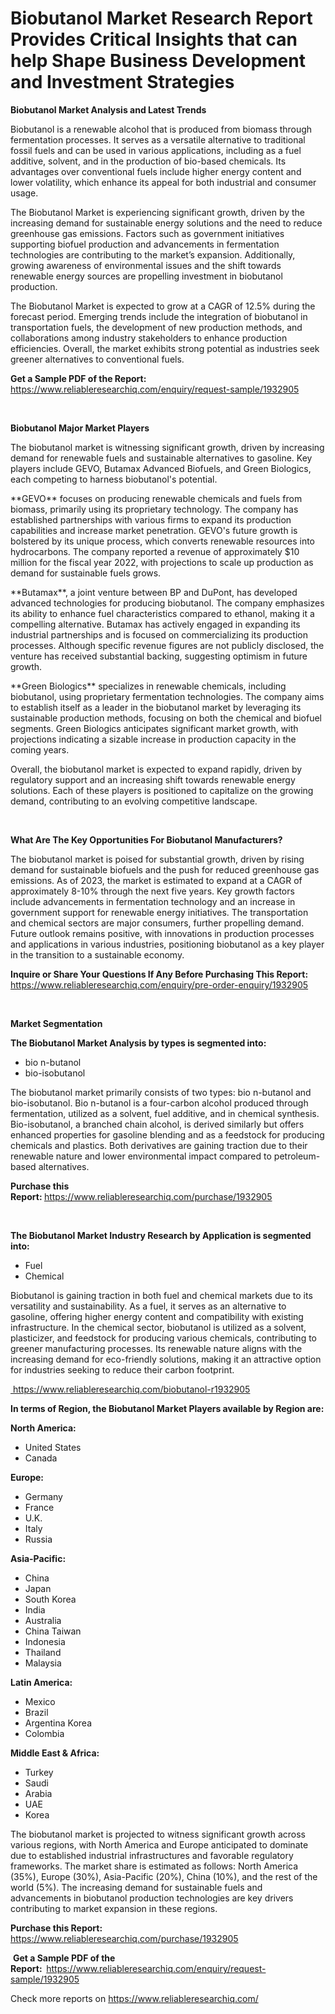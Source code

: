 <p><h1>Biobutanol Market Research Report Provides Critical Insights that can help Shape Business Development and Investment Strategies</h1></p><p><strong>Biobutanol Market Analysis and Latest Trends</strong></p>
<p><p>Biobutanol is a renewable alcohol that is produced from biomass through fermentation processes. It serves as a versatile alternative to traditional fossil fuels and can be used in various applications, including as a fuel additive, solvent, and in the production of bio-based chemicals. Its advantages over conventional fuels include higher energy content and lower volatility, which enhance its appeal for both industrial and consumer usage.</p><p>The Biobutanol Market is experiencing significant growth, driven by the increasing demand for sustainable energy solutions and the need to reduce greenhouse gas emissions. Factors such as government initiatives supporting biofuel production and advancements in fermentation technologies are contributing to the market’s expansion. Additionally, growing awareness of environmental issues and the shift towards renewable energy sources are propelling investment in biobutanol production.</p><p>The Biobutanol Market is expected to grow at a CAGR of 12.5% during the forecast period. Emerging trends include the integration of biobutanol in transportation fuels, the development of new production methods, and collaborations among industry stakeholders to enhance production efficiencies. Overall, the market exhibits strong potential as industries seek greener alternatives to conventional fuels.</p></p>
<p><strong>Get a Sample PDF of the Report:&nbsp;</strong> <a href="https://www.reliableresearchiq.com/enquiry/request-sample/1932905?utm_campaign=2299&utm_medium=2&utm_source=Github&utm_content=ia&utm_term=01042025&utm_id=biobutanol">https://www.reliableresearchiq.com/enquiry/request-sample/1932905</a></p>
<p>&nbsp;</p>
<p><strong>Biobutanol Major Market Players</strong></p>
<p><p>The biobutanol market is witnessing significant growth, driven by increasing demand for renewable fuels and sustainable alternatives to gasoline. Key players include GEVO, Butamax Advanced Biofuels, and Green Biologics, each competing to harness biobutanol's potential.</p><p>**GEVO** focuses on producing renewable chemicals and fuels from biomass, primarily using its proprietary technology. The company has established partnerships with various firms to expand its production capabilities and increase market penetration. GEVO's future growth is bolstered by its unique process, which converts renewable resources into hydrocarbons. The company reported a revenue of approximately $10 million for the fiscal year 2022, with projections to scale up production as demand for sustainable fuels grows.</p><p>**Butamax**, a joint venture between BP and DuPont, has developed advanced technologies for producing biobutanol. The company emphasizes its ability to enhance fuel characteristics compared to ethanol, making it a compelling alternative. Butamax has actively engaged in expanding its industrial partnerships and is focused on commercializing its production processes. Although specific revenue figures are not publicly disclosed, the venture has received substantial backing, suggesting optimism in future growth.</p><p>**Green Biologics** specializes in renewable chemicals, including biobutanol, using proprietary fermentation technologies. The company aims to establish itself as a leader in the biobutanol market by leveraging its sustainable production methods, focusing on both the chemical and biofuel segments. Green Biologics anticipates significant market growth, with projections indicating a sizable increase in production capacity in the coming years.</p><p>Overall, the biobutanol market is expected to expand rapidly, driven by regulatory support and an increasing shift towards renewable energy solutions. Each of these players is positioned to capitalize on the growing demand, contributing to an evolving competitive landscape.</p></p>
<p>&nbsp;</p>
<p><strong>What Are The Key Opportunities For Biobutanol Manufacturers?</strong></p>
<p><p>The biobutanol market is poised for substantial growth, driven by rising demand for sustainable biofuels and the push for reduced greenhouse gas emissions. As of 2023, the market is estimated to expand at a CAGR of approximately 8-10% through the next five years. Key growth factors include advancements in fermentation technology and an increase in government support for renewable energy initiatives. The transportation and chemical sectors are major consumers, further propelling demand. Future outlook remains positive, with innovations in production processes and applications in various industries, positioning biobutanol as a key player in the transition to a sustainable economy.</p></p>
<p><strong>Inquire or Share Your Questions If Any Before Purchasing This Report:</strong> <a href="https://www.reliableresearchiq.com/enquiry/pre-order-enquiry/1932905?utm_campaign=2299&utm_medium=2&utm_source=Github&utm_content=ia&utm_term=01042025&utm_id=biobutanol">https://www.reliableresearchiq.com/enquiry/pre-order-enquiry/1932905</a></p>
<p>&nbsp;</p>
<p><strong>Market Segmentation</strong></p>
<p><strong>The Biobutanol Market Analysis by types is segmented into:</strong></p>
<p><ul><li>bio n-butanol</li><li>bio-isobutanol</li></ul></p>
<p><p>The biobutanol market primarily consists of two types: bio n-butanol and bio-isobutanol. Bio n-butanol is a four-carbon alcohol produced through fermentation, utilized as a solvent, fuel additive, and in chemical synthesis. Bio-isobutanol, a branched chain alcohol, is derived similarly but offers enhanced properties for gasoline blending and as a feedstock for producing chemicals and plastics. Both derivatives are gaining traction due to their renewable nature and lower environmental impact compared to petroleum-based alternatives.</p></p>
<p><strong>Purchase this Report:&nbsp;</strong><a href="https://www.reliableresearchiq.com/purchase/1932905?utm_campaign=2299&utm_medium=2&utm_source=Github&utm_content=ia&utm_term=01042025&utm_id=biobutanol">https://www.reliableresearchiq.com/purchase/1932905</a></p>
<p>&nbsp;</p>
<p><strong>The Biobutanol Market Industry Research by Application is segmented into:</strong></p>
<p><ul><li>Fuel</li><li>Chemical</li></ul></p>
<p><p>Biobutanol is gaining traction in both fuel and chemical markets due to its versatility and sustainability. As a fuel, it serves as an alternative to gasoline, offering higher energy content and compatibility with existing infrastructure. In the chemical sector, biobutanol is utilized as a solvent, plasticizer, and feedstock for producing various chemicals, contributing to greener manufacturing processes. Its renewable nature aligns with the increasing demand for eco-friendly solutions, making it an attractive option for industries seeking to reduce their carbon footprint.</p></p>
<p><a href="https://www.reliableresearchiq.com/biobutanol-r1932905?utm_campaign=2299&utm_medium=2&utm_source=Github&utm_content=ia&utm_term=01042025&utm_id=biobutanol">&nbsp;https://www.reliableresearchiq.com/biobutanol-r1932905</a></p>
<p><strong>In terms of Region, the Biobutanol Market Players available by Region are:</strong></p>
<p>
    <p> <strong> North America: </strong>
        <ul>
            <li>United States</li>
            <li>Canada</li>
        </ul>
        </p> 
    <p> <strong> Europe: </strong>
        <ul>
            <li>Germany</li>
            <li>France</li>
            <li>U.K.</li>
            <li>Italy</li>
            <li>Russia</li>
        </ul>
        </p> 
    <p> <strong> Asia-Pacific: </strong>
        <ul>
            <li>China</li>
            <li>Japan</li>
            <li>South Korea</li>
            <li>India</li>
            <li>Australia</li>
            <li>China Taiwan</li>
            <li>Indonesia</li>
            <li>Thailand</li>
            <li>Malaysia</li>
        </ul>
        </p> 
    <p> <strong> Latin America: </strong>
        <ul>
            <li>Mexico</li>
            <li>Brazil</li>
            <li>Argentina Korea</li>
            <li>Colombia</li>
        </ul>
        </p> 
    <p> <strong> Middle East & Africa: </strong>
        <ul>
            <li>Turkey</li>
            <li>Saudi</li>
            <li>Arabia</li>
            <li>UAE</li>
            <li>Korea</li>
        </ul>
    </p>
    </p>
<p><p>The biobutanol market is projected to witness significant growth across various regions, with North America and Europe anticipated to dominate due to established industrial infrastructures and favorable regulatory frameworks. The market share is estimated as follows: North America (35%), Europe (30%), Asia-Pacific (20%), China (10%), and the rest of the world (5%). The increasing demand for sustainable fuels and advancements in biobutanol production technologies are key drivers contributing to market expansion in these regions.</p></p>
<p><strong>Purchase this Report: </strong><a href="https://www.reliableresearchiq.com/purchase/1932905?utm_campaign=2299&utm_medium=2&utm_source=Github&utm_content=ia&utm_term=01042025&utm_id=biobutanol">https://www.reliableresearchiq.com/purchase/1932905</a></p>
<p>&nbsp;<strong>Get a Sample PDF of the Report:&nbsp;&nbsp;</strong><a href="https://www.reliableresearchiq.com/enquiry/request-sample/1932905?utm_campaign=2299&utm_medium=2&utm_source=Github&utm_content=ia&utm_term=01042025&utm_id=biobutanol">https://www.reliableresearchiq.com/enquiry/request-sample/1932905</a></p>
<p><strong></strong></p>
<p>Check more reports on <a href="https://www.reliableresearchiq.com/?utm_campaign=2299&utm_medium=2&utm_source=Github&utm_content=ia&utm_term=01042025&utm_id=biobutanol">https://www.reliableresearchiq.com/</a></p>